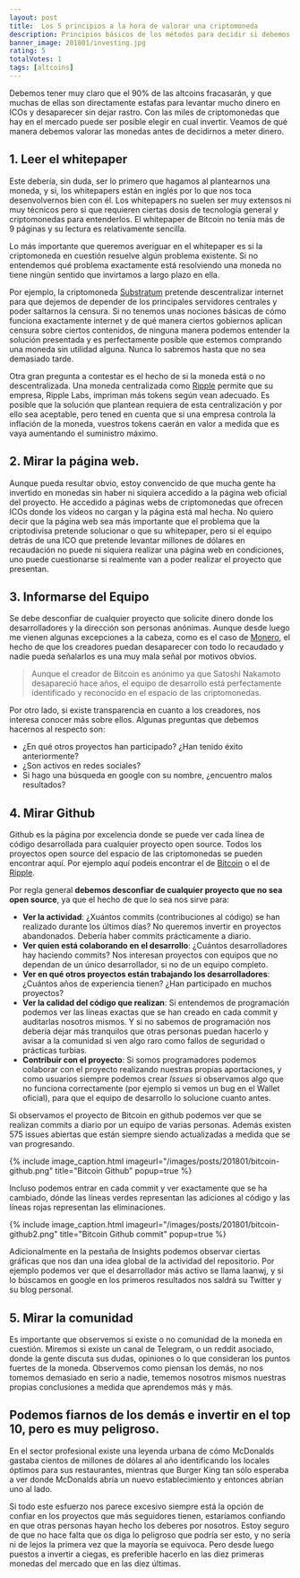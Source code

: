 ```yaml
---
layout: post
title:  Los 5 principios a la hora de valorar una criptomoneda
description: Principios básicos de los métodos para decidir si debemos o no invertir en una criptomoneda. Cómo valorar criptomonedas, como saber si una cripto podría ser una estafa.
banner_image: 201801/investing.jpg
rating: 5
totalVotes: 1
tags: [altcoins]
---
```


Debemos tener muy claro que el 90% de las altcoins fracasarán, y que muchas de ellas son directamente estafas para levantar mucho dinero en ICOs y desaparecer sin dejar rastro. Con las miles de criptomonedas que hay en el mercado puede ser posible elegir en cual invertir. Veamos de qué manera debemos valorar las monedas antes de decidirnos a meter dinero.

<!--more-->

## 1. Leer el whitepaper

Este debería, sin duda, ser lo primero que hagamos al plantearnos una moneda, y si, los whitepapers están en inglés por lo que nos toca desenvolvernos bien con él. Los whitepapers no suelen ser muy extensos ni muy técnicos pero si que requieren ciertas dosis de tecnología general y criptomonedas para entenderlos. El whitepaper de Bitcoin no tenía más de 9 páginas y su lectura es relativamente sencilla.

Lo más importante que queremos averiguar en el whitepaper es si la criptomoneda en cuestión resuelve algún problema existente. Si no entendemos qué problema exactamente está resolviendo una moneda no tiene ningún sentido que invirtamos a largo plazo en ella.

Por ejemplo, la criptomoneda <a rel="nofollow" href="https://substratum.net/">Substratum</a> pretende descentralizar internet para que dejemos de depender de los principales servidores centrales y poder saltarnos la censura. Si no tenemos unas nociones básicas de cómo funciona exactamente internet y de qué manera ciertos gobiernos aplican censura sobre ciertos contenidos, de ninguna manera podemos entender la solución presentada y es perfectamente posible que estemos comprando una moneda sin utilidad alguna. Nunca lo sabremos hasta que no sea demasiado tarde.

Otra gran pregunta a contestar es el hecho de si la moneda está o no descentralizada. Una moneda centralizada como [Ripple](/que-es-ripple/) permite que su empresa, Ripple Labs, impriman más tokens según vean adecuado. Es posible que la solución que plantean requiera de esta centralización y por ello sea aceptable, pero tened en cuenta que si una empresa controla la inflación de la moneda, vuestros tokens caerán en valor a medida que es vaya aumentando el suministro máximo.

## 2. Mirar la página web.

Aunque pueda resultar obvio, estoy convencido de que mucha gente ha invertido en monedas sin haber ni siquiera accedido a la página web oficial del proyecto. He accedido a páginas webs de criptomonedas que ofrecen ICOs donde los vídeos no cargan y la página está mal hecha. No quiero decir que la página web sea más importante que el problema que la criptodivisa pretende solucionar o que su whitepaper, pero si el equipo detrás de una ICO que pretende levantar millones de dólares en recaudación no puede ni siquiera realizar una página web en condiciones, uno puede cuestionarse si realmente van a poder realizar el proyecto que presentan.

## 3. Informarse del Equipo

Se debe desconfiar de cualquier proyecto que solicite dinero donde los desarrolladores y la dirección son personas anónimas. Aunque desde luego me vienen algunas excepciones a la cabeza, como es el caso de [Monero](/que-es-monero), el hecho de que los creadores puedan desaparecer con todo lo recaudado y nadie pueda señalarlos es una muy mala señal por motivos obvios.

> Aunque el creador de Bitcoin es anónimo ya que Satoshi Nakamoto desapareció hace años, el equipo de desarrollo está perfectamente identificado y reconocido en el espacio de las criptomonedas.

Por otro lado, si existe transparencia en cuanto a los creadores, nos interesa conocer más sobre ellos. Algunas preguntas que debemos hacernos al respecto son:

* ¿En qué otros proyectos han participado? ¿Han tenido éxito anteriormente?
* ¿Son activos en redes sociales? 
* Si hago una búsqueda en google con su nombre, ¿encuentro malos resultados?

## 4. Mirar Github

Github es la página por excelencia donde se puede ver cada línea de código desarrollada para cualquier proyecto open source. Todos los proyectos open source del espacio de las criptomonedas se pueden encontrar aquí. Por ejemplo aquí podeis encontrar el de <a rel="nofollow" href="https://github.com/bitcoin/bitcoin">Bitcoin</a> o el de <a rel="nofollow" href="https://github.com/ripple">Ripple</a>.

Por regla general **debemos desconfiar de cualquier proyecto que no sea open source**, ya que el hecho de que lo sea nos sirve para:
* **Ver la actividad**: ¿Xuántos commits (contribuciones al código) se han realizado durante los últimos días? No queremos invertir en proyectos abandonados. Debería haber commits prácticamente a diario.
* **Ver quien está colaborando en el desarrollo**: ¿Cuántos desarrolladores hay haciendo commits? Nos interesan proyectos con equipos que no dependan de un único desarrollador, si no de un equipo completo.
* **Ver en qué otros proyectos están trabajando los desarrolladores**: ¿Cuántos años de experiencia tienen? ¿Han participado en muchos proyectos?
* **Ver la calidad del código que realizan**: Si entendemos de programación podemos ver las líneas exactas que se han creado en cada commit y auditarlas nosotros mismos. Y si no sabemos de programación nos debería dejar más tranquilos que otras personas puedan hacerlo y avisar a la comunidad si ven algo raro como fallos de seguridad o prácticas turbias.
* **Contribuir con el proyecto**: Si somos programadores podemos colaborar con el proyecto realizando nuestras propias aportaciones, y como usuarios siempre podemos crear *Issues* si observamos algo que no funciona correctamente (por ejemplo si vemos un bug en el Wallet oficial), para que el equipo de desarrollo lo solucione cuanto antes.

Si observamos el proyecto de Bitcoin en github podemos ver que se realizan commits a diario por un equipo de varias personas. Además existen 575 issues abiertas que están siempre siendo actualizadas a medida que se van progresando.

{% include image_caption.html imageurl="/images/posts/201801/bitcoin-github.png" title="Bitcoin Github" popup=true %}

Incluso podemos entrar en cada commit y ver exactamente que se ha cambiado, dónde las líneas verdes representan las adiciones al código y las líneas rojas representan las eliminaciones.

{% include image_caption.html imageurl="/images/posts/201801/bitcoin-github2.png" title="Bitcoin Github commit" popup=true %}

Adicionalmente en la pestaña de Insights podemos observar ciertas gráficas que nos dan una idea global de la actividad del repositorio. Por ejemplo podemos ver que el desarrollador más activo se llama laanwj, y si lo búscamos en google en los primeros resultados nos saldrá su Twitter y su blog personal.

## 5. Mirar la comunidad

Es importante que observemos si existe o no comunidad de la moneda en cuestión. Miremos si existe un canal de Telegram, o un reddit asociado, donde la gente discuta sus dudas, opiniones o lo que consideran los puntos fuertes de la moneda. Observemos como piensan los demás, no nos tomemos demasiado en serio a nadie, tememos nosotros mismos nuestras propias conclusiones a medida que aprendemos más y más.

## Podemos fiarnos de los demás e invertir en el top 10, pero es muy peligroso.

En el sector profesional existe una leyenda urbana de cómo McDonalds gastaba cientos de millones de dólares al año identificando los locales óptimos para sus restaurantes, mientras que Burger King tan sólo esperaba a ver donde McDonalds abría un nuevo establecimiento y entonces abrían uno al lado.

Si todo este esfuerzo nos parece excesivo siempre está la opción de confiar en los proyectos que más seguidores tienen, estaríamos confiando en que otras personas hayan hecho los deberes por nosotros. Estoy seguro de que no hace falta que os diga lo peligroso que podría ser esto, y no sería ni de lejos la primera vez que la mayoría se equivoca. Pero desde luego puestos a invertir a ciegas, es preferible hacerlo en las diez primeras monedas del mercado que en las diez últimas.
